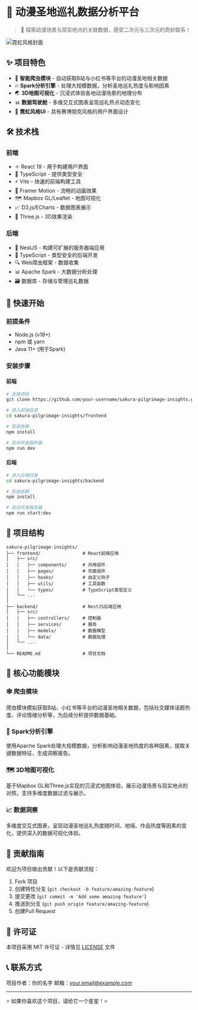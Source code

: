 # 🗾 动漫圣地巡礼数据分析平台

> 🏮 探索动漫场景与现实地点的关联数据，感受二次元与三次元的奇妙联系！

![霓虹风格封面](https://via.placeholder.com/900x300/121212/00FFFF?text=动漫圣地巡礼数据分析平台)

## ✨ 项目特色

- 🤖 **智能爬虫模块** - 自动获取B站与小红书等平台的动漫圣地相关数据
- 🔥 **Spark分析引擎** - 处理大规模数据，分析圣地巡礼热度与影响因素
- 🌏 **3D地图可视化** - 沉浸式体验各地动漫场景的地理分布
- 📊 **数据驾驶舱** - 多维交互式图表呈现巡礼热点动态变化
- 🎨 **霓虹风格UI** - 具有赛博朋克风格的用户界面设计

## 🛠️ 技术栈

### 前端
- ⚛️ React 19 - 用于构建用户界面
- 📘 TypeScript - 提供类型安全
- ⚡ Vite - 快速的前端构建工具
- 🔄 Framer Motion - 流畅的动画效果
- 🗺️ Mapbox GL/Leaflet - 地图可视化
- 📈 D3.js/ECharts - 数据图表展示
- 🧮 Three.js - 3D效果渲染

### 后端
- 🦜 NestJS - 构建可扩展的服务器端应用
- 🔄 TypeScript - 类型安全的后端开发
- 🔍 Web爬虫框架 - 数据收集
- 📊 Apache Spark - 大数据分析处理
- 🗃️ 数据库 - 存储与管理巡礼数据

## 🚀 快速开始

### 前提条件
- Node.js (v18+)
- npm 或 yarn
- Java 11+ (用于Spark)

### 安装步骤

#### 前端
```bash
# 克隆项目
git clone https://github.com/your-username/sakura-pilgrimage-insights.git

# 进入前端目录
cd sakura-pilgrimage-insights/frontend

# 安装依赖
npm install

# 启动开发服务器
npm run dev
```

#### 后端
```bash
# 进入后端目录
cd sakura-pilgrimage-insights/backend

# 安装依赖
npm install

# 启动开发服务器
npm run start:dev
```

## 📂 项目结构

```
sakura-pilgrimage-insights/
├── frontend/                # React前端应用
│   ├── src/
│   │   ├── components/      # 共用组件
│   │   ├── pages/           # 页面组件
│   │   ├── hooks/           # 自定义钩子
│   │   ├── utils/           # 工具函数
│   │   └── types/           # TypeScript类型定义
│   └── ...
│
├── backend/                 # NestJS后端应用
│   ├── src/
│   │   ├── controllers/     # 控制器
│   │   ├── services/        # 服务
│   │   ├── models/          # 数据模型
│   │   └── data/            # 数据处理
│   └── ...
│
└── README.md                # 项目文档
```

## 🌟 核心功能模块

### 🕸️ 爬虫模块

爬虫模块模拟获取B站、小红书等平台的动漫圣地相关数据，包括社交媒体话题热度、评论情绪分析等，为后续分析提供数据基础。

### 🧠 Spark分析引擎

使用Apache Spark处理大规模数据，分析影响动漫圣地热度的各种因素，提取关键数据特征，生成洞察报告。

### 🗺️ 3D地图可视化

基于Mapbox GL和Three.js实现的沉浸式地图体验，展示动漫场景与现实地点的对照，支持多维度数据过滤与展示。

### 📈 数据洞察

多维度交互式图表，呈现动漫圣地巡礼热度随时间、地域、作品热度等因素的变化，提供深入的数据可视化体验。

## 🤝 贡献指南

欢迎为项目做出贡献！以下是贡献流程：

1. Fork 项目
2. 创建特性分支 (`git checkout -b feature/amazing-feature`)
3. 提交更改 (`git commit -m 'Add some amazing feature'`)
4. 推送到分支 (`git push origin feature/amazing-feature`)
5. 创建Pull Request

## 📝 许可证

本项目采用 MIT 许可证 - 详情见 [LICENSE](LICENSE) 文件

## 📞 联系方式

项目作者：你的名字
邮箱：your.email@example.com

---

⭐ 如果你喜欢这个项目，请给它一个星星！⭐ 
